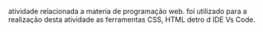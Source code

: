 atividade relacionada a materia de programação web.
foi utilizado para a realização desta atividade as ferramentas CSS, HTML detro d IDE Vs Code.
